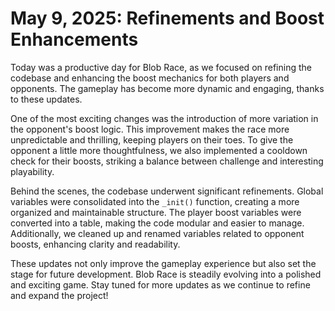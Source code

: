 # May 9, 2025: Refinements and Boost Enhancements

Today was a productive day for Blob Race, as we focused on refining the codebase and enhancing the boost mechanics for both players and opponents. The gameplay has become more dynamic and engaging, thanks to these updates.

One of the most exciting changes was the introduction of more variation in the opponent's boost logic. This improvement makes the race more unpredictable and thrilling, keeping players on their toes. To give the opponent a little more thoughtfulness, we also implemented a cooldown check for their boosts, striking a balance between challenge and interesting playability.

Behind the scenes, the codebase underwent significant refinements. Global variables were consolidated into the `_init()` function, creating a more organized and maintainable structure. The player boost variables were converted into a table, making the code modular and easier to manage. Additionally, we cleaned up and renamed variables related to opponent boosts, enhancing clarity and readability.

These updates not only improve the gameplay experience but also set the stage for future development. Blob Race is steadily evolving into a polished and exciting game. Stay tuned for more updates as we continue to refine and expand the project!
